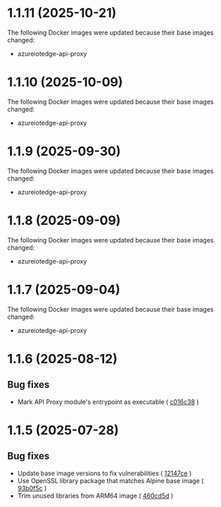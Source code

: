 # 1.1.11 (2025-10-21)

The following Docker images were updated because their base images changed:
* azureiotedge-api-proxy

# 1.1.10 (2025-10-09)

The following Docker images were updated because their base images changed:
* azureiotedge-api-proxy

# 1.1.9 (2025-09-30)

The following Docker images were updated because their base images changed:
* azureiotedge-api-proxy

# 1.1.8 (2025-09-09)

The following Docker images were updated because their base images changed:
* azureiotedge-api-proxy

# 1.1.7 (2025-09-04)

The following Docker images were updated because their base images changed:
* azureiotedge-api-proxy

# 1.1.6 (2025-08-12)

## Bug fixes
* Mark API Proxy module's entrypoint as executable ( [c016c38](https://github.com/Azure/iotedge/commit/c016c3834c41577dec816ae1176d3abdbf00b3b4) )

# 1.1.5 (2025-07-28)

## Bug fixes
* Update base image versions to fix vulnerabilities ( [12147ce](https://github.com/Azure/iotedge/commit/12147ce7b7a26f90e39561e58542df229fd0616a) )
* Use OpenSSL library package that matches Alpine base image  ( [93b0f5c](https://github.com/Azure/iotedge/commit/93b0f5c924d507dbd17524bdc9ad0b16166066f4) )
* Trim unused libraries from ARM64 image ( [460cd5d](https://github.com/Azure/iotedge/commit/460cd5d17361114643a73a5aafe86262de34b554) )
